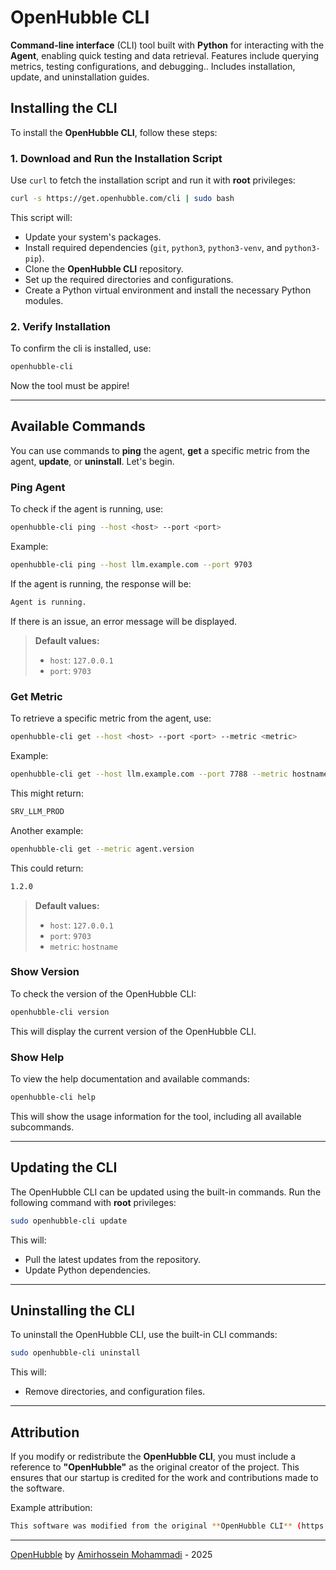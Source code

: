 # OpenHubble CLI

**Command-line interface** (CLI) tool built with **Python** for interacting with the **Agent**, enabling quick testing and data retrieval. Features include querying metrics, testing configurations, and debugging.. Includes installation, update, and uninstallation guides.

## Installing the CLI

To install the **OpenHubble CLI**, follow these steps:

### 1. Download and Run the Installation Script

Use `curl` to fetch the installation script and run it with **root** privileges:

```bash
curl -s https://get.openhubble.com/cli | sudo bash
```

This script will:

- Update your system's packages.
- Install required dependencies (`git`, `python3`, `python3-venv`, and `python3-pip`).
- Clone the **OpenHubble CLI** repository.
- Set up the required directories and configurations.
- Create a Python virtual environment and install the necessary Python modules.

### 2. Verify Installation

To confirm the cli is installed, use:

```bash
openhubble-cli
```

Now the tool must be appire!

---

## Available Commands

You can use commands to **ping** the agent, **get** a specific metric from the agent, **update**, or **uninstall**. Let's begin.

### Ping Agent

To check if the agent is running, use:

```bash
openhubble-cli ping --host <host> --port <port>
```

Example:

```bash
openhubble-cli ping --host llm.example.com --port 9703
```

If the agent is running, the response will be:

```bash
Agent is running.
```

If there is an issue, an error message will be displayed.

> **Default values:**
> - `host`: `127.0.0.1`
> - `port`: `9703`

### Get Metric

To retrieve a specific metric from the agent, use:

```bash
openhubble-cli get --host <host> --port <port> --metric <metric>
```

Example:

```bash
openhubble-cli get --host llm.example.com --port 7788 --metric hostname
```

This might return:

```bash
SRV_LLM_PROD
```

Another example:

```bash
openhubble-cli get --metric agent.version
```

This could return:

```bash
1.2.0
```

> **Default values:**
> - `host`: `127.0.0.1`
> - `port`: `9703`
> - `metric`: `hostname`

### Show Version

To check the version of the OpenHubble CLI:

```bash
openhubble-cli version
```

This will display the current version of the OpenHubble CLI.

### Show Help

To view the help documentation and available commands:

```bash
openhubble-cli help
```

This will show the usage information for the tool, including all available subcommands.

---

## Updating the CLI

The OpenHubble CLI can be updated using the built-in commands. Run the following command with **root** privileges:

```bash
sudo openhubble-cli update
```

This will:

- Pull the latest updates from the repository.
- Update Python dependencies.

---

## Uninstalling the CLI

To uninstall the OpenHubble CLI, use the built-in CLI commands:

```bash
sudo openhubble-cli uninstall
```

This will:

- Remove directories, and configuration files.

---

## Attribution

If you modify or redistribute the **OpenHubble CLI**, you must include a reference to **"OpenHubble"** as the original creator of the project. This ensures that our startup is credited for the work and contributions made to the software.

Example attribution:

```bash
This software was modified from the original **OpenHubble CLI** (https://github.com/OpenHubble/cli).
```

---

[OpenHubble](https://openhubble.com) by [Amirhossein Mohammadi](https://amirhossein.info) - 2025

